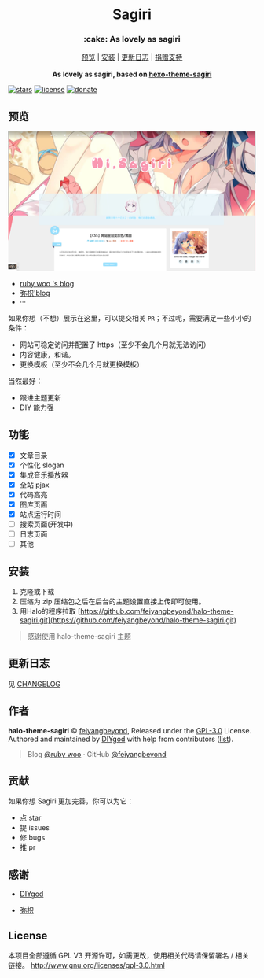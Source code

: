 <h1 align="center">Sagiri</h1>
<h3 align="center">:cake: As lovely as sagiri</h3>

<p align="center">
  <a href="https://www.tsxygfy.cn">预览</a> | <a href="#安装">安装</a> | <a href="https://www.tsxygfy.cn/s/changelog.html">更新日志</a> | <a href="#donate">捐赠支持</a>
  <br />
  <br />
    <b>As lovely as sagiri, based on <a href="https://github.com/DIYgod/hexo-theme-sagiri">hexo-theme-sagiri</a></b></p>
    
[![stars](https://flat.badgen.net/github/stars/feiyangbeyond/halo-theme-sagiri?icon=github)](https://github.com/feiyangbeyond/halo-theme-sagiri) [![license](https://img.shields.io/badge/license-GPL%203-blue.svg?style=flat-square)](https://github.com/feiyangbeyond/halo-theme-sagiri/blob/master/LICENSE) [![donate](https://img.shields.io/badge/$-donate-ff69b4.svg?style=flat-square)](https://github.com/feiyangbeyond/halo-theme-sagiri#donate)

## 预览

![shot](./screenshot.png)



- [ruby woo 's blog](https://www.tsxygfy.cn)
- [弥枳'blog](https://blog.coor.top)
- ···

如果你想（不想）展示在这里，可以提交相关 `PR`；不过呢，需要满足一些小小的条件：

- 网站可稳定访问并配置了 https（至少不会几个月就无法访问）
- 内容健康，和谐。
- 更换模板（至少不会几个月就更换模板）

当然最好：

- 跟进主题更新
- DIY 能力强

## 功能

- [x] 文章目录
- [x] 个性化 slogan
- [x] 集成音乐播放器
- [x] 全站 pjax
- [x] 代码高亮
- [x] 图库页面
- [x] 站点运行时间
- [ ] 搜索页面(开发中)
- [ ] 日志页面
- [ ] 其他

## 安装

1. 克隆或下载
2. 压缩为 zip 压缩包之后在后台的主题设置直接上传即可使用。
3. 用Halo的程序拉取 [https://github.com/feiyangbeyond/halo-theme-sagiri.git](https://github.com/feiyangbeyond/halo-theme-sagiri.git)
> 感谢使用 halo-theme-sagiri 主题

## 更新日志

见 [CHANGELOG](https://www.tsxygfy.cn/s/changelog.html)

## 作者

**halo-theme-sagiri** © [feiyangbeyond](https://github.com/feiyangbeyond), Released under the [GPL-3.0](./LICENSE) License.<br>
Authored and maintained by [DIYgod](https://diygod.me) with help from contributors ([list](https://github.com/feiyangbeyond/halo-theme-sagiri/contributors)).

> Blog [@ruby woo](https://www.tsxygfy.cn) · GitHub [@feiyangbeyond](https://github.com/feiyangbeyond)

## 贡献

如果你想 Sagiri 更加完善，你可以为它：

- 点 star
- 提 issues
- 修 bugs
- 推 pr

## 感谢

- [DIYgod](https://diygod.me/)

- [弥枳](https://blog.coor.top)

## License

本项目全部遵循 GPL V3 开源许可，如需更改，使用相关代码请保留署名 / 相关链接。
http://www.gnu.org/licenses/gpl-3.0.html
